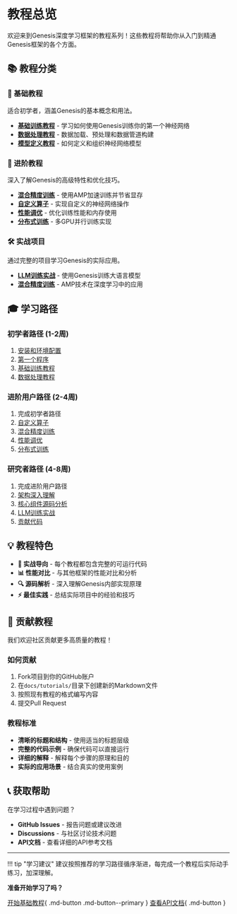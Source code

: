 # 教程总览

欢迎来到Genesis深度学习框架的教程系列！这些教程将帮助你从入门到精通Genesis框架的各个方面。

## 📚 教程分类

### 🎯 基础教程
适合初学者，涵盖Genesis的基本概念和用法。

- **[基础训练教程](basic-training.md)** - 学习如何使用Genesis训练你的第一个神经网络
- **[数据处理教程](data-loading.md)** - 数据加载、预处理和数据管道构建
- **[模型定义教程](model-definition.md)** - 如何定义和组织神经网络模型

### 🚀 进阶教程  
深入了解Genesis的高级特性和优化技巧。

- **[混合精度训练](amp-training.md)** - 使用AMP加速训练并节省显存
- **[自定义算子](custom-ops.md)** - 实现自定义的神经网络操作
- **[性能调优](performance-tuning.md)** - 优化训练性能和内存使用
- **[分布式训练](distributed-training.md)** - 多GPU并行训练实现

### 🛠️ 实战项目
通过完整的项目学习Genesis的实际应用。

- **[LLM训练实战](llm-training.md)** - 使用Genesis训练大语言模型
- **[混合精度训练](mixed-precision.md)** - AMP技术在深度学习中的应用

## 🎓 学习路径

### 初学者路径 (1-2周)
1. [安装和环境配置](../getting-started/installation.md)
2. [第一个程序](../getting-started/first-steps.md)  
3. [基础训练教程](basic-training.md)
4. [数据处理教程](data-loading.md)

### 进阶用户路径 (2-4周)
1. 完成初学者路径
2. [自定义算子](custom-ops.md)
3. [混合精度训练](amp-training.md)  
4. [性能调优](performance-tuning.md)
5. [分布式训练](distributed-training.md)

### 研究者路径 (4-8周)
1. 完成进阶用户路径
2. [架构深入理解](../architecture/index.md)
3. [核心组件源码分析](../core-components/index.md)
4. [LLM训练实战](llm-training.md)
5. [贡献代码](../contributing/index.md)

## 💡 教程特色

- **🎯 实战导向** - 每个教程都包含完整的可运行代码
- **📊 性能对比** - 与其他框架的性能对比和分析
- **🔍 源码解析** - 深入理解Genesis内部实现原理
- **⚡ 最佳实践** - 总结实际项目中的经验和技巧

## 🤝 贡献教程

我们欢迎社区贡献更多高质量的教程！

### 如何贡献
1. Fork项目到你的GitHub账户
2. 在`docs/tutorials/`目录下创建新的Markdown文件
3. 按照现有教程的格式编写内容
4. 提交Pull Request

### 教程标准
- **清晰的标题和结构** - 使用适当的标题层级
- **完整的代码示例** - 确保代码可以直接运行
- **详细的解释** - 解释每个步骤的原理和目的
- **实际的应用场景** - 结合真实的使用案例

## 📞 获取帮助

在学习过程中遇到问题？

- **GitHub Issues** - 报告问题或建议改进
- **Discussions** - 与社区讨论技术问题
- **API文档** - 查看详细的API参考文档

---

!!! tip "学习建议"
    建议按照推荐的学习路径循序渐进，每完成一个教程后实际动手练习，加深理解。

**准备开始学习了吗？**

[开始基础教程](basic-training.md){ .md-button .md-button--primary }
[查看API文档](../api-reference/index.md){ .md-button }